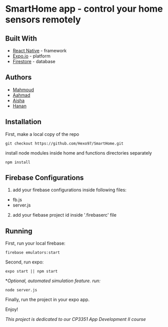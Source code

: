 
# SmartHome app - control your home sensors remotely
## Built With
* [React Native](https://reactnative.dev/ "React Native") - framework
* [Expo.io](https://expo.io/ "Expo.io") - platform
* [Firestore](https://console.firebase.google.com/ "Firestore") - database

## Authors
* [Mahmoud](https://github.com/Hexo97 "Mahmoud")
* [Aahmad](https://github.com/AahmadAA "Aahmad")
* [Aisha](https://github.com/Aisha-Shahzad "Aisha")
* [Hanan](https://github.com/hanan1152 "Hanan")

## Installation
First, make a local copy of the repo
```
git checkout https://github.com/Hexo97/SmartHome.git
```
install node modules inside home and functions directories separately
```
npm install
```
## Firebase Configurations
1. add your firebase configurations inside following files:
  * fb.js
  * server.js
2. add your fiebase project id inside '.firebaserc' file
## Running

First, run your local firebase:
```
firebase emulators:start
```
Second, run expo:
```
expo start || npm start
```
**Optional, automated simulation feature. run:*
```
node server.js
```

Finally, run the project in your expo app.

Enjoy!


*This project is dedicated to our CP3351 App Development II course*
